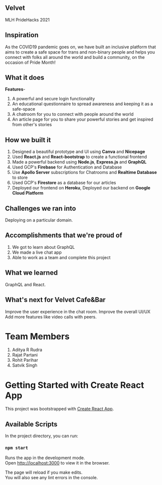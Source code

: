 ## Velvet

MLH PrideHacks 2021


## Inspiration

As the COVID19 pandemic goes on, we have built an inclusive platform that aims to create a safe space for trans and non-binary people and helps you connect with folks all around the world and build a community, on the occasion of Pride Month!

## What it does

**Features**-
1. A powerful and secure login functionality
2. An educational questionnaire to spread awareness and keeping it as a safe-space
3. A chatroom for you to connect with people around the world 
4. An article page for you to share your powerful stories and get inspired from other's stories

## How we built it

1. Designed a beautiful prototype and UI using **Canva** and **Nicepage**
2. Used **React.js** and **React-bootstrap** to create a functional frontend
3. Made a powerful backend using **Node.js**, **Express.js** and **GraphQL**
4. Used GCP's **Firebase** for Authentication and Database
5. Use **Apollo Server** subscriptions for Chatrooms and **Realtime Database** to store
6. Used GCP's **Firestore** as a database for our articles 
7. Deployed our frontend on **Heroku**, Deployed our backend on **Google Cloud Platform**

## Challenges we ran into
Deploying on a particular domain.

## Accomplishments that we're proud of
1. We got to learn about GraphQL
2. We made a live chat app
3. Able to work as a team and complete this project

## What we learned
GraphQL and React.

## What's next for Velvet Cafe&Bar
Improve the user experience in the chat room.
Improve the overall UI/UX
Add more features like video calls with peers.

# Team Members
1. Aditya R Rudra
2. Rajat Partani
3. Rohit Parihar
4. Satvik Singh

# Getting Started with Create React App

This project was bootstrapped with [Create React App](https://github.com/facebook/create-react-app).

## Available Scripts

In the project directory, you can run:

### `npm start`

Runs the app in the development mode.\
Open [http://localhost:3000](http://localhost:3000) to view it in the browser.

The page will reload if you make edits.\
You will also see any lint errors in the console.
